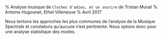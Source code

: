 % Analyse musique de `Cloches d'adieu, et un sourire` de Tristan Murail
% Antoine Hugounet, Ethel Villeneuve
% Avril 2017

Nous tentons les approches les plus communes de l’analyse de la Musique Spectrale et constatons qu’aucune n’est pertinente. Nous optons donc pour une analyse statistique des modes.
